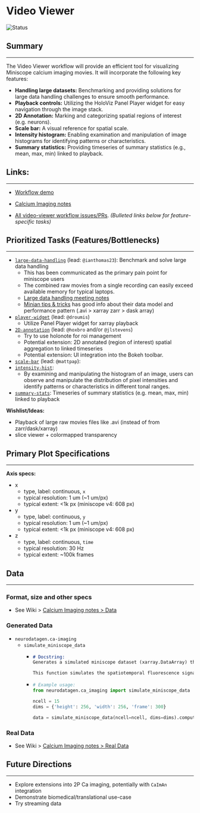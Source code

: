# Video Viewer

![Status](https://img.shields.io/badge/status-in%20progress-orange)

## Summary
---
The Video Viewer workflow will provide an efficient tool for visualizing Miniscope calcium imaging movies. It will incorporate the following key features:

- **Handling large datasets:** Benchmarking and providing solutions for large data handling challenges to ensure smooth performance.
- **Playback controls:** Utilizing the HoloViz Panel Player widget for easy navigation through the image stack.
- **2D Annotation:** Marking and categorizing spatial regions of interest (e.g. neurons).
- **Scale bar:** A visual reference for spatial scale.
- **Intensity histogram:** Enabling examination and manipulation of image histograms for identifying patterns or characteristics.
- **Summary statistics:** Providing timeseries of summary statistics (e.g., mean, max, min) linked to playback.

## Links:
---
- [Workflow demo](./workflow_video-viewer.ipynb)

- [Calcium Imaging notes](https://github.com/holoviz-topics/neuro/wiki/Calcium-Imaging-notes)

- [All video-viewer workflow issues/PRs](https://github.com/orgs/holoviz-topics/projects/1/views/1?filterQuery=neuro-labels%3A%22*video-viewer*%22). *(Bulleted links below for feature-specific tasks)*

## Prioritized Tasks (Features/Bottlenecks)
---
- [`large-data-handling`](https://github.com/orgs/holoviz-topics/projects/1/views/1?filterQuery=neuro-labels%3A%22*large-data-handling*%22) (lead: `@ianthomas23`): Benchmark and solve large data handling
  - This has been communicated as the primary pain point for miniscope users
  - The combined raw movies from a single recording can easily exceed available memory for typical laptops.
  - [Large data handling meeting
    notes](https://github.com/holoviz-topics/neuro/wiki/Meeting-Notes#230515-large-data-handling)
  - [Minian tips & tricks](https://minian.readthedocs.io/en/stable/tips/index.html) has
    good info about their data model and performance pattern (.avi > xarray zarr > dask array)
- [`player-widget`](https://github.com/orgs/holoviz-topics/projects/1/views/1?filterQuery=neuro-labels%3A%22*player-widget*%22) (lead: `@droumis`)
  - Utilize Panel Player widget for xarray playback
- [`2D-annotation`](https://github.com/orgs/holoviz-topics/projects/1/views/1?filterQuery=neuro-labels%3A%22*2d-annotation*%22) (lead: `@hoxbro` and/or `@jlstevens`)
  - Try to use holonote for roi management
  - Potential extension: 2D annotated (region of interest) spatial aggregation to linked timeseries
  - Potential extension: UI integration into the Bokeh toolbar.
- [`scale-bar`](https://github.com/orgs/holoviz-topics/projects/1/views/1?filterQuery=neuro-labels%3A%22*scale-bar*%22) (lead: `@mattpap`):
- [`intensity-hist`](https://github.com/orgs/holoviz-topics/projects/1/views/1?filterQuery=neuro-labels%3A%22*intensity-hist*%22):
  - By examining and manipulating the histogram of an image, users can observe and manipulate the distribution of pixel intensities and identify patterns or characteristics in different tonal ranges.
- [`summary-stats`](https://github.com/orgs/holoviz-topics/projects/1/views/1?filterQuery=neuro-labels%3A%22*summary-stats*%22): Timeseries of summary statistics (e.g. mean, max, min) linked to playback

**Wishlist/Ideas:**
- Playback of large raw movies files like .avi (instead of from zarr/dask/xarray)
- slice viewer + colormapped transparency

## Primary Plot Specifications
---

**Axis specs:**

- x
  - type, label: continuous, `x`
  - typical resolution: 1 um (~1 um/px)
  - typical extent: <1k px (miniscope v4: 608 px)
- y
  - type, label: continuous, `y` 
  - typical resolution: 1 um (~1 um/px)
  - typical extent: <1k px (miniscope v4: 608 px)
- z
  - type, label: continuous, `time`
  - typical resolution: 30 Hz
  - typical extent: ~100k frames

## Data
---

### Format, size and other specs

- See Wiki > [Calcium Imaging notes > Data](https://github.com/holoviz-topics/neuro/wiki/Calcium-Imaging-notes#data)

### Generated Data
- `neurodatagen.ca-imaging`
  - `simulate_miniscope_data`
    - ```markdown
      # Docstring:
      Generates a simulated miniscope dataset (xarray.DataArray) that mimics the key properties of real miniscope data.

      This function simulates the spatiotemporal fluorescence signals of neurons and background components by generating and then combining spatial footprints (Gaussian) and temporal traces (exponential) using user-defined parameters. It then adds spatial shifts to simulate motion artifacts, injects Gaussian noise, applies a linear transformation to adjust the signal and noise levels, and clips pixel values to an 8-bit range.
      ```
    -   ```python
        # Example usage:
        from neurodatagen.ca_imaging import simulate_miniscope_data

        ncell = 15
        dims = {'height': 256, 'width': 256, 'frame': 300}

        data = simulate_miniscope_data(ncell=ncell, dims=dims).compute()
        ```

### Real Data
- See Wiki > [Calcium Imaging notes > Real Data](https://github.com/holoviz-topics/neuro/wiki/Calcium-Imaging-notes#listssources-of-real-data)

## Future Directions
---
- Explore extensions into 2P Ca imaging, potentially with `CaImAn` integration
- Demonstrate biomedical/translational use-case
- Try streaming data